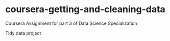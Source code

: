 # coursera-getting-and-cleaning-data
Coursera Assignment  for part 3 of Data Science Specialization

   Tidy data project
